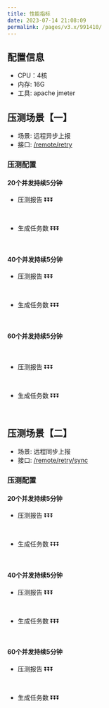 ```yaml
---
title: 性能指标
date: 2023-07-14 21:08:09
permalink: /pages/v3.x/991410/
---
```


## 配置信息
- CPU：4核
- 内存: 16G
- 工具: apache jmeter

## 压测场景【一】
- 场景: 远程异步上报
- 接口: [/remote/retry](http://preview.easyretry.com:8018/swagger-ui/index.html#/%E8%BF%9C%E7%A8%8B%E9%87%8D%E8%AF%95%E6%A1%88%E4%BE%8B%E3%80%90RetryType.ONLY_REMOTE%E3%80%91/remoteUsingGET)

### 压测配置
#### 20个并发持续5分钟
- 压测报告 ⏬⏬⏬
<br/><br/>
<img :src="$withBase('/img/loadtest20async.png')" class="no-zoom" style="zoom: 100%;">

- 生成任务数 ⏬⏬⏬
<br/><br/>
<img :src="$withBase('/img/consoletasktotal20.png')" class="no-zoom" style="zoom: 100%;">

#### 40个并发持续5分钟

- 压测报告 ⏬⏬⏬
<br/>
<img :src="$withBase('/img/loadtest40.png')" class="no-zoom" style="zoom: 100%;">

- 生成任务数 ⏬⏬⏬
<br/>
<img :src="$withBase('/img/consoletasktota40.png')" class="no-zoom" style="zoom: 100%;">

#### 60个并发持续5分钟
<br/>

- 压测报告 ⏬⏬⏬
<br/><br/>
<img :src="$withBase('/img/loadtest60.png')" class="no-zoom" style="zoom: 100%;">

- 生成任务数 ⏬⏬⏬
  <br/><br/>
<img :src="$withBase('/img/consoletasktotal60.png')" class="no-zoom" style="zoom: 100%;">

## 压测场景【二】
- 场景: 远程同步上报
- 接口: [/remote/retry/sync](http://preview.easyretry.com:8018/swagger-ui/index.html#/%E8%BF%9C%E7%A8%8B%E9%87%8D%E8%AF%95%E6%A1%88%E4%BE%8B%E3%80%90RetryType.ONLY_REMOTE%E3%80%91/remoteSyncUsingGET)

### 压测配置
#### 20个并发持续5分钟
- 压测报告 ⏬⏬⏬
<br/>
<img :src="$withBase('/img/loadtest20sync.png')" class="no-zoom" style="zoom: 100%;">

- 生成任务数 ⏬⏬⏬
<br/>
<img :src="$withBase('/img/consoletasktotal20sync.png')" class="no-zoom" style="zoom: 100%;">

#### 40个并发持续5分钟

- 压测报告 ⏬⏬⏬
<br/>
<img :src="$withBase('/img/loadtest40sync.png')" class="no-zoom" style="zoom: 100%;">

- 生成任务数 ⏬⏬⏬
<br/>
<img :src="$withBase('/img/consoletasktota40sync.png')" class="no-zoom" style="zoom: 100%;">

#### 60个并发持续5分钟
- 压测报告 ⏬⏬⏬
<br/>
<img :src="$withBase('/img/loadtest60.png')" class="no-zoom" style="zoom: 100%;">

- 生成任务数 ⏬⏬⏬
<br/>
<img :src="$withBase('/img/consoletasktotal60sync.png')" class="no-zoom" style="zoom: 100%;">
